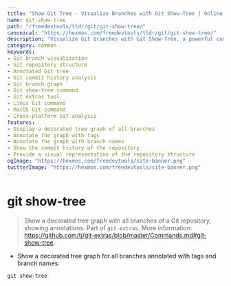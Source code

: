 ```yaml
---
title: "Show Git Tree - Visualize Branches with Git Show-Tree | Online Free DevTools by Hexmos"
name: git-show-tree
path: "/freedevtools/tldr/git/git-show-tree/"
canonical: "https://hexmos.com/freedevtools/tldr/git/git-show-tree/"
description: "Visualize Git branches with Git Show-Tree, a powerful command to understand repository structure. Analyze commit history with annotations. Free online tool, no registration required."
category: common
keywords:
- Git branch visualization
- Git repository structure
- Annotated Git tree
- Git commit history analysis
- Git branch graph
- Git show-tree command
- Git extras tool
- Linux Git command
- MacOS Git command
- Cross-platform Git analysis
features:
- Display a decorated tree graph of all branches
- Annotate the graph with tags
- Annotate the graph with branch names
- Show the commit history of the repository
- Provide a visual representation of the repository structure
ogImage: "https://hexmos.com/freedevtools/site-banner.png"
twitterImage: "https://hexmos.com/freedevtools/site-banner.png"
---
```


# git show-tree

> Show a decorated tree graph with all branches of a Git repository, showing annotations.
> Part of `git-extras`.
> More information: <https://github.com/tj/git-extras/blob/master/Commands.md#git-show-tree>.

- Show a decorated tree graph for all branches annotated with tags and branch names:

`git show-tree`
